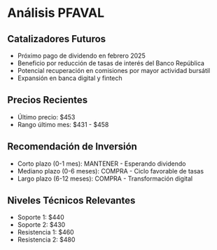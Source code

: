# Análisis PFAVAL

## Catalizadores Futuros

- Próximo pago de dividendo en febrero 2025
- Beneficio por reducción de tasas de interés del Banco República
- Potencial recuperación en comisiones por mayor actividad bursátil
- Expansión en banca digital y fintech

## Precios Recientes

- Último precio: $453
- Rango último mes: $431 - $458

## Recomendación de Inversión

- Corto plazo (0-1 mes): MANTENER - Esperando dividendo
- Mediano plazo (0-6 meses): COMPRA - Ciclo favorable de tasas
- Largo plazo (6-12 meses): COMPRA - Transformación digital

## Niveles Técnicos Relevantes

- Soporte 1: $440
- Soporte 2: $430
- Resistencia 1: $460
- Resistencia 2: $480
